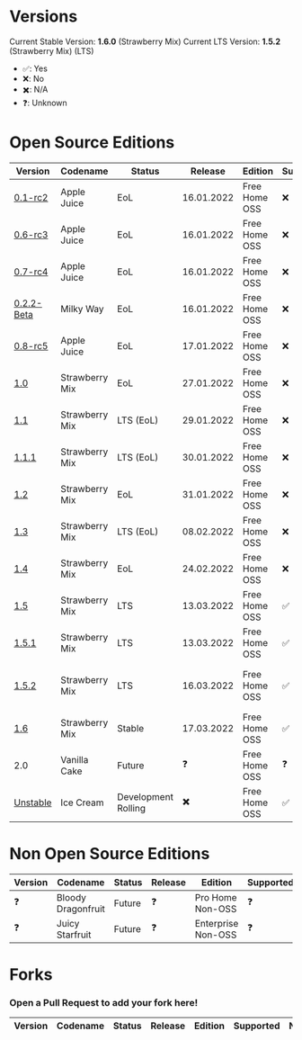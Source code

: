 # Versions
Current Stable Version: **1.6.0** (Strawberry Mix)
Current LTS Version: **1.5.2** (Strawberry Mix) (LTS)

- ✅: Yes
- ❌: No
- ✖️: N/A
- ❓: Unknown 

# Open Source Editions
| Version | Codename | Status | Release | Edition | Supported | Notes 
| -- | -- | -- | -- | -- | -- | --
| [0.1-rc2](https://github.com/Strawberry-Software-Industries/SecureCloud/releases/tag/v0.1-rc2) | Apple Juice | EoL | 16.01.2022 | Free Home OSS | ❌ | First offical Release
| [0.6-rc3](https://github.com/Strawberry-Software-Industries/SecureCloud/releases/tag/v0.6-rc3) | Apple Juice | EoL | 16.01.2022 | Free Home OSS | ❌ | 
| [0.7-rc4](https://github.com/Strawberry-Software-Industries/SecureCloud/releases/tag/v0.7-rc4) | Apple Juice | EoL | 16.01.2022 | Free Home OSS | ❌ |
| [0.2.2-Beta](https://github.com/Strawberry-Software-Industries/SecureCloud/releases/tag/v0.2.2-Beta) | Milky Way | EoL | 16.01.2022 | Free Home OSS| ❌ | First Beta Release
| [0.8-rc5](https://github.com/Strawberry-Software-Industries/SecureCloud/releases/tag/v0.8-rc5) | Apple Juice | EoL | 17.01.2022 | Free Home OSS | ❌ | Last RC & Beta
| [1.0](https://github.com/Strawberry-Software-Industries/SecureCloud/releases/tag/v1.0) | Strawberry Mix | EoL | 27.01.2022 | Free Home OSS | ❌ | First Stable Release
| [1.1](https://github.com/Strawberry-Software-Industries/SecureCloud/releases/tag/v1.1) | Strawberry Mix | LTS (EoL) | 29.01.2022 | Free Home OSS | ❌ | First LTS
| [1.1.1](https://github.com/Strawberry-Software-Industries/SecureCloud/releases/tag/v1.1.1) | Strawberry Mix | LTS (EoL) | 30.01.2022 | Free Home OSS | ❌ |
| [1.2](https://github.com/Strawberry-Software-Industries/SecureCloud/releases/tag/v1.2) | Strawberry Mix | EoL | 31.01.2022 | Free Home OSS | ❌ |
| [1.3](https://github.com/Strawberry-Software-Industries/SecureCloud/releases/tag/v1.3) | Strawberry Mix | LTS (EoL) | 08.02.2022 | Free Home OSS | ❌ | LTS with more Features
| [1.4](https://github.com/Strawberry-Software-Industries/SecureCloud/releases/tag/v1.4) | Strawberry Mix | EoL | 24.02.2022 | Free Home OSS | ❌ | Beta Login System
| [1.5](https://github.com/Strawberry-Software-Industries/SecureCloud/releases/tag/v1.5) | Strawberry Mix | LTS | 13.03.2022 | Free Home OSS | ✅ | Biggest Release (LTS)
| [1.5.1](https://github.com/Strawberry-Software-Industries/SecureCloud/releases/tag/v1.5.1) | Strawberry Mix | LTS | 13.03.2022 | Free Home OSS | ✅ | Bug Fix
| [1.5.2](https://github.com/Strawberry-Software-Industries/SecureCloud/releases/tag/v1.5.2) | Strawberry Mix | LTS | 16.03.2022 | Free Home OSS | ✅ | Support Ending for old vers
| [1.6](https://github.com/Strawberry-Software-Industries/SecureCloud/releases/tag/v1.6) | Strawberry Mix | Stable | 17.03.2022 | Free Home OSS | ✅ |
| 2.0 | Vanilla Cake | Future | ❓ | Free Home OSS | ❓ |
| [Unstable](https://github.com/Strawberry-Software-Industries/SecureCloud) | Ice Cream | Development Rolling | ✖️ | Free Home OSS | ✅ | Source Code 

# Non Open Source Editions
| Version | Codename | Status | Release | Edition | Supported | Notes 
| -- | -- | -- | -- | -- | -- | --
| ❓ | Bloody Dragonfruit | Future | ❓ | Pro Home Non-OSS | ❓
| ❓ | Juicy Starfruit | Future | ❓ | Enterprise Non-OSS | ❓

# Forks
### Open a Pull Request to add your fork here!
| Version | Codename | Status | Release | Edition | Supported | Notes 
| -- | -- | -- | -- | -- | -- | --

